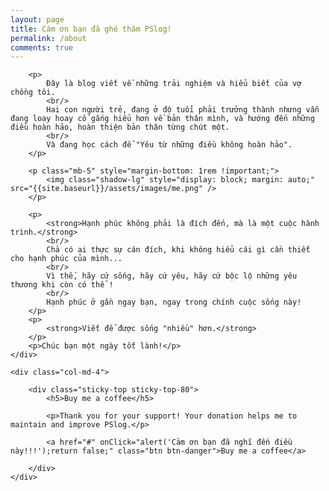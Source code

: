 ```yaml
---
layout: page
title: Cám ơn bạn đã ghé thăm PSlog!
permalink: /about
comments: true
---
```


<div class="row justify-content-between">
	<div class="col-md-8 pr-5">

		<p>
			Đây là blog viết về những trải nghiệm và hiểu biết của vợ chồng tôi.
			<br/>
			Hai con người trẻ, đang ở độ tuổi phải trưởng thành nhưng vẫn đang loay hoay cố gắng hiểu hơn về bản thân mình, và hướng đến những điều hoàn hảo, hoàn thiện bản thân từng chút một.
			<br/>
			Và đang học cách để "Yêu từ những điều không hoàn hảo".
		</p>
		
		<p class="mb-5" style="margin-bottom: 1rem !important;">
			<img class="shadow-lg" style="display: block; margin: auto;" src="{{site.baseurl}}/assets/images/me.png" />
		</p>

		<p>		
			<strong>Hạnh phúc không phải là đích đến, mà là một cuộc hành trình.</strong>
			<br/>
			Chả có ai thực sự cán đích, khi không hiểu cái gì cần thiết cho hạnh phúc của mình... 
			<br/>
			Vì thế, hãy cứ sống, hãy cứ yêu, hãy cứ bộc lộ những yêu thương khi còn có thể ! 
			<br/>
			Hạnh phúc ở gần ngay bạn, ngay trong chính cuộc sống này!
		</p>
		<p>
			<strong>Viết để được sống "nhiều" hơn.</strong>
		</p>
		<p>Chúc bạn một ngày tốt lành!</p>
	</div>

	<div class="col-md-4">

		<div class="sticky-top sticky-top-80">
			<h5>Buy me a coffee</h5>

			<p>Thank you for your support! Your donation helps me to maintain and improve PSlog.</p>

			<a href="#" onClick="alert('Cảm ơn bạn đã nghĩ đến điều này!!!');return false;" class="btn btn-danger">Buy me a coffee</a> 

		</div>
	</div>
</div>
